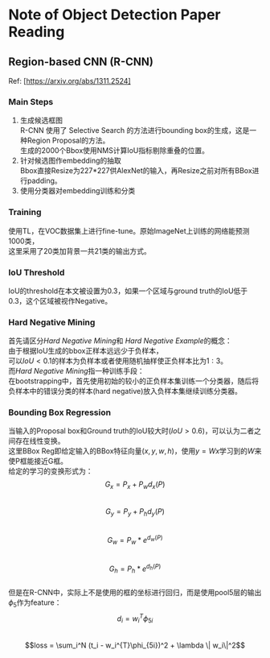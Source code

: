 # Note of Object Detection Paper Reading #

## Region-based CNN (R-CNN) ##
Ref: [https://arxiv.org/abs/1311.2524]  
### Main Steps
1. 生成候选框图  
R-CNN 使用了 Selective Search 的方法进行bounding box的生成，这是一种Region Proposal的方法。  
生成的2000个Bbox使用NMS计算IoU指标剔除重叠的位置。  
2. 针对候选图作embedding的抽取  
Bbox直接Resize为227*227供AlexNet的输入，再Resize之前对所有BBox进行padding。  
3. 使用分类器对embedding训练和分类  
### Training
使用TL，在VOC数据集上进行fine-tune。原始ImageNet上训练的网络能预测1000类，  
这里采用了20类加背景一共21类的输出方式。  
### IoU Threshold
IoU的threshold在本文被设置为0.3，如果一个区域与ground truth的IoU低于0.3，这个区域被视作Negative。  
### Hard Negative Mining
首先请区分*Hard Negative Mining*和 *Hard Negative Example*的概念：  
由于根据IoU生成的bbox正样本远远少于负样本，  
可以$IoU<0.1$的样本为负样本或者使用随机抽样使正负样本比为$1:3$。  
而*Hard Negative Mining*指一种训练手段：  
在bootstrapping中，首先使用初始的较小的正负样本集训练一个分类器，随后将负样本中的错误分类的样本(hard negative)放入负样本集继续训练分类器。  
### Bounding Box Regression
当输入的Proposal box和Ground truth的IoU较大时($IoU>0.6$)，可以认为二者之间存在线性变换。  
这里BBox Reg即给定输入的BBox特征向量$(x,y,w,h)$，使用$y=Wx$学习到的$W$来使P框能接近G框。  
给定的学习的变换形式为：  
$$G_x = P_x + P_w d_x (P)$$  
$$G_y = P_y + P_h d_y (P)$$  
$$G_w = P_w * e^{d_w(P)}$$  
$$G_h = P_h * e^{d_h(P)}$$  
但是在R-CNN中，实际上不是使用的框的坐标进行回归，而是使用pool5层的输出$\phi_5$作为feature：  
$$d_i = w_i ^ {T} \phi_{5i}$$  
$$loss = \sum_i^N (t_i - w_i^{T}\phi_{5i})^2 + \lambda \| w_i\|^2$$  




